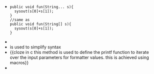 - ```
  public void fun(String... s){
  	sysout(s[0]+s[1]);
  }
  //same as
  public void fun(String[] s){
  	sysout(s[0]+s[1]);
  }
  ```
-
- is used to simplify syntax
- {{cloze in c this method is used to define the printf function to iterate over the input parameters for formatter values. this is achieved using macros}}
-